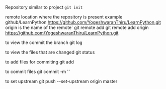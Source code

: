 Repository
    similar to project
    `git init`

remote
    location where the repository is present
    example github/LearnPython
    https://github.com/YogeshwaranThiru/LearnPython.git
    origin is the name of the remote`
    git remote add <remote name> <remote url>
    git remote add origin https://github.com/YogeshwaranThiru/LearnPython.git

to view the commit the branch
git log 

to view the files that are changed
git status

to add files for commiting
git add <file name>

to commit files
git commit -m '<commit messsage>'

to set upstream
git push --set-upstream origin master
